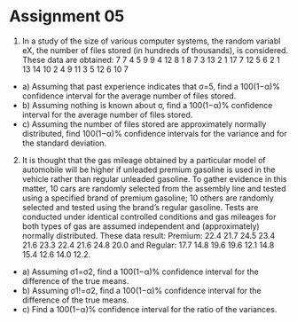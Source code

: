 # Assignment 05
1) In a study of the size of various computer systems, the random variabl eX, the number of files stored (in hundreds of thousands), is considered. These data are obtained: 7 7 4 5 9 9 4 12 8 1 8 7 3 13 2 1 17 7 12 5 6 2 1 13 14 10 2 4 9 11 3 5 12 6 10 7
- a) Assuming that past experience indicates that σ=5, find a 100(1−α)% confidence interval for the average number of files stored.
- b) Assuming nothing is known about σ, find a 100(1−α)% confidence interval for the average number of files stored.
- c) Assuming the number of files stored are approximately normally distributed, find 100(1−α)% confidence intervals for the variance and for the standard deviation.

2) It  is  thought  that  the  gas  mileage  obtained  by  a  particular  model  of  automobile will be higher if unleaded premium gasoline is used in the vehicle rather than regular unleaded gasoline. To gather evidence in this matter, 10 cars are randomly selected from the assembly line and tested using a specified brand of premium gasoline; 10 others are randomly selected and tested using the brand’s regular gasoline.  Tests are conducted under identical controlled conditions and gas mileages for both types of  gas  are  assumed  independent  and  (approximately)  normally  distributed. These data result: Premium: 22.4 21.7 24.5 23.4 21.6 23.3 22.4 21.6 24.8 20.0 and Regular: 17.7 14.8 19.6 19.6 12.1 14.8 15.4 12.6 14.0 12.2. 

- a) Assuming σ1=σ2, find a 100(1−α)% confidence interval for the difference of the true means.
- b) Assuming σ1!=σ2, find a 100(1−α)% confidence interval for the difference of the true means.
- c) Find a 100(1−α)% confidence interval for the ratio of the variances. 
